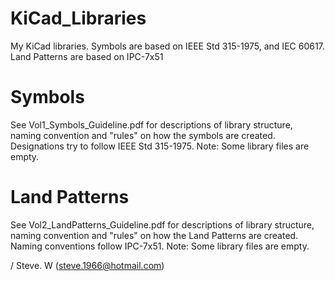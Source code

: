 KiCad_Libraries
===============

My KiCad libraries. Symbols are based on IEEE Std 315-1975, and IEC 60617. Land Patterns are based on IPC-7x51

Symbols
=======
See Vol1_Symbols_Guideline.pdf for descriptions of library structure, naming convention and "rules"
on how the symbols are created.
Designations try to follow IEEE Std 315-1975.
Note: Some library files are empty.

Land Patterns
=============
See Vol2_LandPatterns_Guideline.pdf for descriptions of library structure, naming convention and "rules"
on how the Land Patterns are created.
Naming conventions follow IPC-7x51.
Note: Some library files are empty.

/ Steve. W (steve.1966@hotmail.com)
